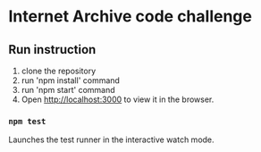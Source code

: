 # Internet Archive code challenge

## Run instruction

1. clone the repository
2. run 'npm install' command
3. run 'npm start' command
4. Open [http://localhost:3000](http://localhost:3000) to view it in the browser.

### `npm test`
Launches the test runner in the interactive watch mode.
